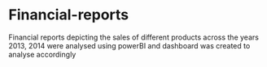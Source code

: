 # Financial-reports
Financial reports depicting the sales of different products across the years 2013, 2014 were analysed using powerBI and dashboard was created to analyse accordingly
